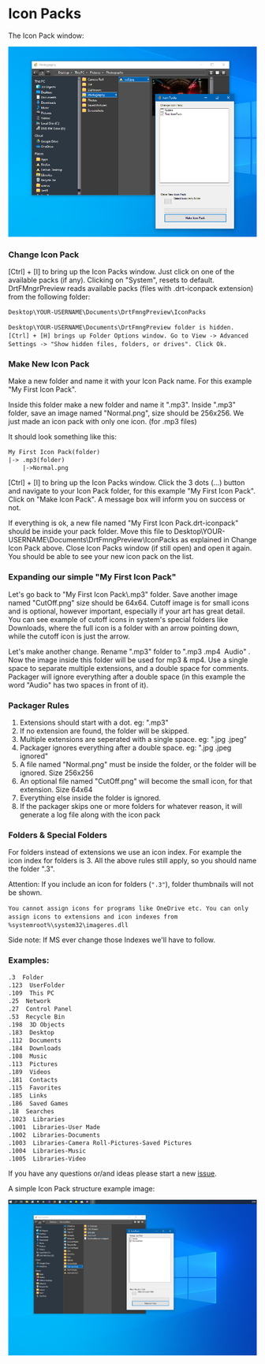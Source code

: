 #  Icon Packs

The Icon Pack window:

![Alt text](/Images/Icon_Pack.png?raw=true "Icon Pack")

### Change Icon Pack

[Ctrl] + [I] to bring up the Icon Packs window. Just click on one of the available packs (if any). Clicking on "System", resets to default. DrtFMngrPreview reads available packs (files with .drt-iconpack extension) from the following folder:

```
Desktop\YOUR-USERNAME\Documents\DrtFmngPreview\IconPacks
```

`Desktop\YOUR-USERNAME\Documents\DrtFmngPreview folder is hidden. [Ctrl] + [H] brings up Folder Options window. Go to View -> Advanced Settings -> "Show hidden files, folders, or drives". Click Ok.`

### Make New Icon Pack

Make a new folder and name it with your Icon Pack name. For this example "My First Icon Pack".

Inside this folder make a new folder and name it ".mp3". Inside ".mp3" folder, save an image named "Normal.png", size should be 256x256. We just made an icon pack with only one icon. (for .mp3 files)

It should look something like this:

```
My First Icon Pack(folder)
|-> .mp3(folder)
    |->Normal.png
```

[Ctrl] + [I] to bring up the Icon Packs window. Click the 3 dots (...) button and navigate to your Icon Pack folder, for this example "My First Icon Pack". Click on "Make Icon Pack". A message box will inform you on success or not. 

If everything is ok, a new file named "My First Icon Pack.drt-iconpack" should be inside your pack folder. Move this file to Desktop\YOUR-USERNAME\Documents\DrtFmngPreview\IconPacks as explained in Change Icon Pack above. Close Icon Packs window (if still open) and open it again. You should be able to see your new icon pack on the list. 

### Expanding our simple "My First Icon Pack"

Let's go back to "My First Icon Pack\\.mp3" folder. Save another image named "CutOff.png" size should be 64x64. Cutoff image is for small icons and is optional, however important, especially if your art has great detail. You can see example of cutoff icons in system's special folders like Downloads, where the full icon is a folder with an arrow pointing down, while the cutoff icon is just the arrow.

Let's make another change. Rename ".mp3" folder to ".mp3 .mp4&nbsp; Audio" . Now the image inside this folder will be used for mp3 & mp4. Use a single space to separate multiple extensions, and a double space for comments. Packager will ignore everything after a double space (in this example the word "Audio" has two spaces in front of it).

### Packager Rules

1. Extensions should start with a dot. eg: ".mp3"
2. If no extension are found, the folder will be skipped.
3. Multiple extensions are seperated with a single space. eg: ".jpg .jpeg"
4. Packager ignores everything after a double space. eg: ".jpg .jpeg &nbsp; ignored"
5. A file named "Normal.png" must be inside the folder, or the folder will be ignored. Size 256x256
6. An optional  file named "CutOff.png" will become the small icon, for that extension. Size 64x64
7. Everything else inside the folder is ignored.
8. If the packager skips one or more folders for whatever reason, it will generate a log file along with the icon pack

### Folders & Special Folders

For folders instead of extensions we use an icon index. For example the icon index for folders is 3. All the above rules still apply, so you should name the folder ".3".

Attention: If you include an icon for folders (`".3"`), folder thumbnails will not be shown.

`You cannot assign icons for programs like OneDrive etc. You can only assign icons to extensions and icon indexes from %systemroot%\system32\imageres.dll`

Side note: If MS ever change those Indexes we'll have to follow.

### Examples:

```
.3  Folder
.123  UserFolder
.109  This PC
.25  Network
.27  Control Panel
.53  Recycle Bin
.198  3D Objects
.183  Desktop
.112  Documents
.184  Downloads
.108  Music
.113  Pictures
.189  Videos
.181  Contacts
.115  Favorites
.185  Links
.186  Saved Games
.18  Searches
.1023  Libraries
.1001  Libraries-User Made
.1002  Libraries-Documents
.1003  Libraries-Camera Roll-Pictures-Saved Pictures
.1004  Libraries-Music
.1005  Libraries-Video

```

If you have any questions or/and ideas please start a new [issue](https://github.com/WilliamDrt/DrtFMngPreview/issues).

A simple Icon Pack structure example image:

![Alt text](/Images/Icon_Pack_Example.png?raw=true "Icon Pack Example")